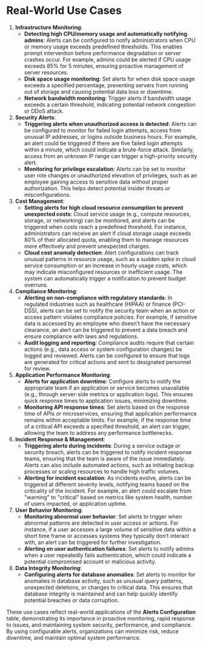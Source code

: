 # Real-World Use Cases

1. **Infrastructure Monitoring**:
    - **Detecting high CPU/memory usage and automatically notifying admins**: Alerts can be configured to notify administrators when CPU or memory usage exceeds predefined thresholds. This enables prompt intervention before performance degradation or server crashes occur. For example, admins could be alerted if CPU usage exceeds 85% for 5 minutes, ensuring proactive management of server resources.
    - **Disk space usage monitoring**: Set alerts for when disk space usage exceeds a specified percentage, preventing servers from running out of storage and causing potential data loss or downtime.
    - **Network bandwidth monitoring**: Trigger alerts if bandwidth usage exceeds a certain threshold, indicating potential network congestion or DDoS attack.
2. **Security Alerts**:
    - **Triggering alerts when unauthorized access is detected**: Alerts can be configured to monitor for failed login attempts, access from unusual IP addresses, or logins outside business hours. For example, an alert could be triggered if there are five failed login attempts within a minute, which could indicate a brute-force attack. Similarly, access from an unknown IP range can trigger a high-priority security alert.
    - **Monitoring for privilege escalation**: Alerts can be set to monitor user role changes or unauthorized elevation of privileges, such as an employee gaining access to sensitive data without proper authorization. This helps detect potential insider threats or misconfigurations.
3. **Cost Management**:
    - **Setting alerts for high cloud resource consumption to prevent unexpected costs**: Cloud service usage (e.g., compute resources, storage, or networking) can be monitored, and alerts can be triggered when costs reach a predefined threshold. For instance, administrators can receive an alert if cloud storage usage exceeds 80% of their allocated quota, enabling them to manage resources more effectively and prevent unexpected charges.
    - **Cloud cost anomaly detection**: Alert configurations can track unusual patterns in resource usage, such as a sudden spike in cloud service consumption or an increase in hourly usage costs, which may indicate misconfigured resources or inefficient usage. The system can automatically trigger a notification to prevent budget overruns.
4. **Compliance Monitoring**:
    - **Alerting on non-compliance with regulatory standards**: In regulated industries such as healthcare (HIPAA) or finance (PCI-DSS), alerts can be set to notify the security team when an action or access pattern violates compliance policies. For example, if sensitive data is accessed by an employee who doesn’t have the necessary clearance, an alert can be triggered to prevent a data breach and ensure compliance with laws and regulations.
    - **Audit logging and reporting**: Compliance audits require that certain actions (e.g., data access or system configuration changes) be logged and reviewed. Alerts can be configured to ensure that logs are generated for critical actions and sent to designated personnel for review.
5. **Application Performance Monitoring**:
    - **Alerts for application downtime**: Configure alerts to notify the appropriate team if an application or service becomes unavailable (e.g., through server-side metrics or application logs). This ensures quick response times to application issues, minimizing downtime.
    - **Monitoring API response times**: Set alerts based on the response time of APIs or microservices, ensuring that application performance remains within acceptable limits. For example, if the response time of a critical API exceeds a specified threshold, an alert can trigger, allowing the team to address any performance bottlenecks.
6. **Incident Response & Management**:
    - **Triggering alerts during incidents**: During a service outage or security breach, alerts can be triggered to notify incident response teams, ensuring that the team is aware of the issue immediately. Alerts can also include automated actions, such as initiating backup processes or scaling resources to handle high traffic volumes.
    - **Alerting for incident escalation**: As incidents evolve, alerts can be triggered at different severity levels, notifying teams based on the criticality of the incident. For example, an alert could escalate from "warning" to "critical" based on metrics like system health, number of users impacted, or application uptime.
7. **User Behavior Monitoring**:
    - **Monitoring abnormal user behavior**: Set alerts to trigger when abnormal patterns are detected in user access or actions. For instance, if a user accesses a large volume of sensitive data within a short time frame or accesses systems they typically don’t interact with, an alert can be triggered for further investigation.
    - **Alerting on user authentication failures**: Set alerts to notify admins when a user repeatedly fails authentication, which could indicate a potential compromised account or malicious activity.
8. **Data Integrity Monitoring**:
    - **Configuring alerts for database anomalies**: Set alerts to monitor for anomalies in database activity, such as unusual query patterns, unexpected deletions, or changes to critical data. This ensures that database integrity is maintained and can help quickly identify potential breaches or data corruption.

These use cases reflect real-world applications of the **Alerts Configuration** table, demonstrating its importance in proactive monitoring, rapid response to issues, and maintaining system security, performance, and compliance. By using configurable alerts, organizations can minimize risk, reduce downtime, and maintain optimal system performance.